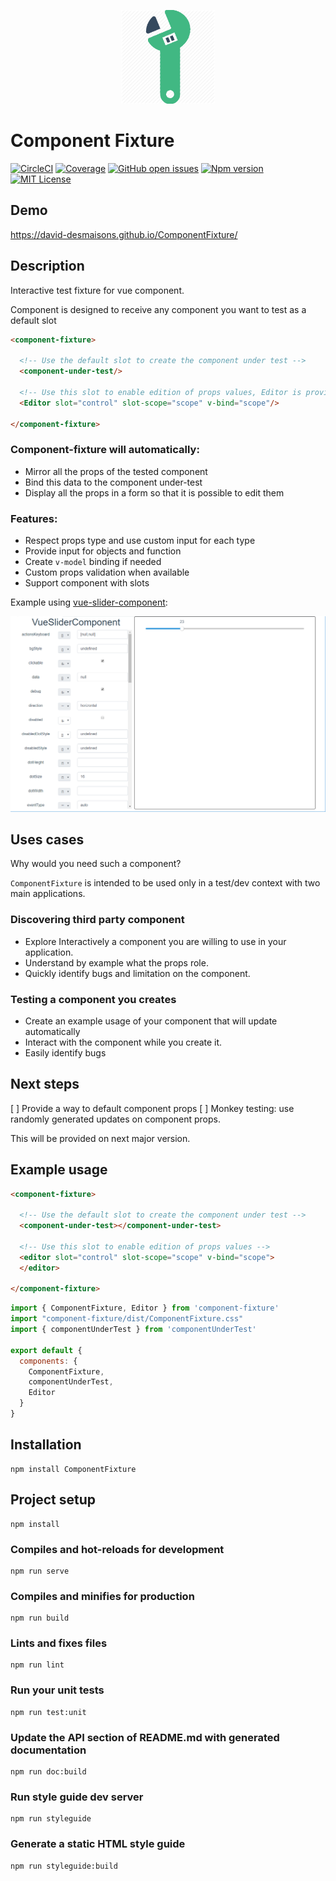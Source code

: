 
<p align="center"><img width="150"src="./logo.png"></p>

# Component Fixture

[![CircleCI](https://circleci.com/gh/David-Desmaisons/ComponentFixture.svg?style=shield)](https://circleci.com/gh/David-Desmaisons/ComponentFixture)
[![Coverage](https://codecov.io/gh/David-Desmaisons/ComponentFixture/branch/master/graph/badge.svg)](https://codecov.io/gh/David-Desmaisons/ComponentFixture)
[![GitHub open issues](https://img.shields.io/github/issues/David-Desmaisons/ComponentFixture.svg?maxAge=20)](https://github.com/David-Desmaisons/ComponentFixture/issues)
[![Npm version](https://img.shields.io/npm/v/component-fixture.svg?maxAge=20)](https://www.npmjs.com/package/component-fixture)
[![MIT License](https://img.shields.io/github/license/David-Desmaisons/ComponentFixture.svg)](https://github.com/David-Desmaisons/ComponentFixture/blob/master/LICENSE)

## Demo

https://david-desmaisons.github.io/ComponentFixture/

## Description

Interactive test fixture for vue component.

Component is designed to receive any component you want to test as a default slot

```HTML
<component-fixture>

  <!-- Use the default slot to create the component under test -->
  <component-under-test/>

  <!-- Use this slot to enable edition of props values, Editor is provided by this lib-->
  <Editor slot="control" slot-scope="scope" v-bind="scope"/>

</component-fixture>
```
### Component-fixture will automatically:
  - Mirror all the props of the tested component
  - Bind this data to the component under-test
  - Display all the props in a form so that it is possible to edit them

### Features:
  - Respect props type and use custom input for each type
  - Provide input for objects and function
  - Create `v-model` binding if needed
  - Custom props validation when available
  - Support component with slots


Example using [vue-slider-component](https://github.com/NightCatSama/vue-slider-component):

![demo](./doc-images/example.png)


## Uses cases

Why would you need such a component?

`ComponentFixture` is intended to be used only in a test/dev context with two main applications.

### Discovering third party component
  - Explore Interactively a component you are willing to use in your application.
  - Understand by example what the props role.
  - Quickly identify bugs and limitation on the component. 


### Testing a component you creates 
  - Create an example usage of your component that will update automatically
  - Interact with the component while you create it.
  - Easily identify bugs

## Next steps

[ ] Provide a way to default component props
[ ] Monkey testing: use randomly generated updates on component props.

This will be provided on next major version.

## Example usage

```HTML
<component-fixture>

  <!-- Use the default slot to create the component under test -->
  <component-under-test></component-under-test>

  <!-- Use this slot to enable edition of props values -->
  <editor slot="control" slot-scope="scope" v-bind="scope">
  </editor>

</component-fixture>
```

```javascript
import { ComponentFixture, Editor } from 'component-fixture'
import "component-fixture/dist/ComponentFixture.css"
import { componentUnderTest } from 'componentUnderTest'

export default {
  components: {
    ComponentFixture,
    componentUnderTest,
    Editor
  }
}
```

## Installation

```
npm install ComponentFixture
```

## Project setup

```
npm install
```

### Compiles and hot-reloads for development

```
npm run serve
```

### Compiles and minifies for production

```
npm run build
```

### Lints and fixes files

```
npm run lint
```

### Run your unit tests

```
npm run test:unit
```

### Update the API section of README.md with generated documentation

```
npm run doc:build
```

### Run style guide dev server

```
npm run styleguide
```

### Generate a static HTML style guide

```
npm run styleguide:build
```
